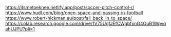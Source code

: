 https://itsmetoeknee.netlify.app/post/soccer-pitch-control-r/
https://www.hudl.com/blog/open-space-and-passing-in-football
https://www.robert-hickman.eu/post/fall_back_in_to_space/
https://colab.research.google.com/drive/1V75UgfJEfCWgbfxnG4OuB1WpvqahUJPU?pli=1